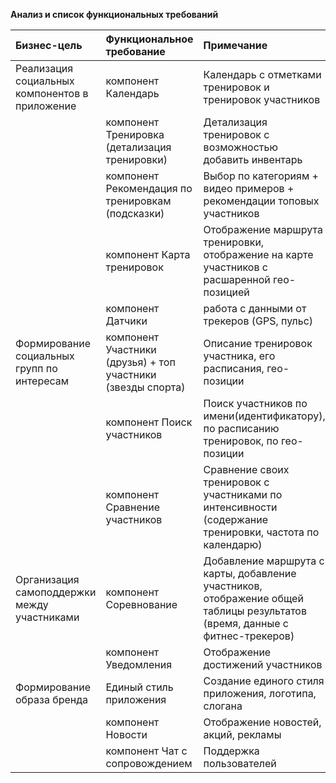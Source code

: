 **Анализ и список функциональных требований**

Бизнес-цель | Функциональное требование | Примечание |
:-|:-|:-|
Реализация социальных компонентов в приложение | компонент Календарь | Календарь с отметками тренировок и тренировок участников|
||компонент Тренировка (детализация тренировки) |	Детализация тренировок с возможностью добавить инвентарь|
||компонент Рекомендация по тренировкам (подсказки) | Выбор по категориям + видео примеров + рекомендации топовых участников|
||компонент Карта тренировок | Отображение маршрута тренировки, отображение на карте участников с расшаренной гео-позицией|
||компонент Датчики | работа с данными от трекеров (GPS, пульс) |
|Формирование социальных групп по интересам | компонент Участники (друзья) + топ участники (звезды спорта)	| Описание тренировок участника, его расписания, гео-позиции|
||компонент Поиск участников | Поиск участников по имени(идентификатору), по расписанию тренировок, по гео-позиции|
||компонент Сравнение участников | Сравнение своих тренировок с участниками по интенсивности (содержание тренировки, частота по календарю)|
|Организация самоподдержки между участниками | компонент Соревнование	| Добавление маршрута с карты, добавление участников, отображение общей таблицы результатов (время, данные с фитнес-трекеров)|
||компонент Уведомления	| Отображение достижений участников |
|Формирование образа бренда|Единый стиль приложения | Создание единого стиля приложения, логотипа, слогана|
||компонент Новости| Отображение новостей, акций, рекламы |
||компонент Чат с сопровождением | Поддержка пользователей |